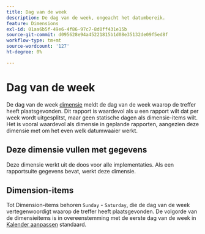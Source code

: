 ```yaml
---
title: Dag van de week
description: De dag van de week, ongeacht het datumbereik.
feature: Dimensions
exl-id: 01aa6b5f-49e6-4f86-97c7-8d0ff431e15b
source-git-commit: d095628e94a45221815b1d08e35132de09f5ed8f
workflow-type: tm+mt
source-wordcount: '127'
ht-degree: 0%

---
```


# Dag van de week

De dag van de week [dimensie](overview.md) meldt de dag van de week waarop de treffer heeft plaatsgevonden. Dit rapport is waardevol als u een rapport wilt dat per week wordt uitgesplitst, maar geen statische dagen als dimensie-items wilt. Het is vooral waardevol als dimensie in geplande rapporten, aangezien deze dimensie met om het even welk datumwaaier werkt.

## Deze dimensie vullen met gegevens

Deze dimensie werkt uit de doos voor alle implementaties. Als een rapportsuite gegevens bevat, werkt deze dimensie.

## Dimension-items

Tot Dimension-items behoren `Sunday` - `Saturday`, die de dag van de week vertegenwoordigt waarop de treffer heeft plaatsgevonden. De volgorde van de dimensieitems is in overeenstemming met de eerste dag van de week in [Kalender aanpassen](/help/admin/admin/c-manage-report-suites/c-edit-report-suites/general/custom-calendar.md) standaard.
